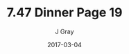 ---
title: '7.47 Dinner Page 19'
alt: 'Mysteries of the Arcana'
date: '2017-03-04'
author: 'J Gray'
artist: 'Keira'
chapter: '7 Tales of the Arcana'
filler: false
---